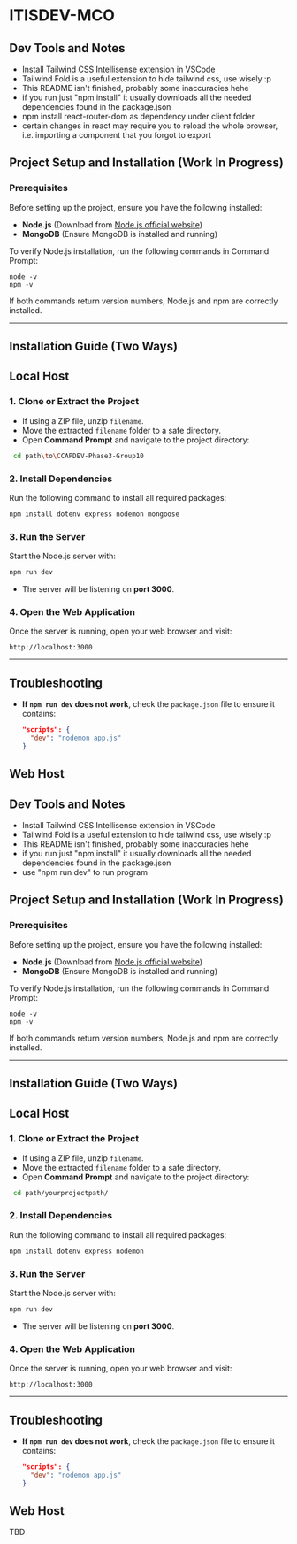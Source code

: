 # ITISDEV-MCO

## Dev Tools and Notes
- Install Tailwind CSS Intellisense extension in VSCode
- Tailwind Fold is a useful extension to hide tailwind css, use wisely :p
- This README isn't finished, probably some inaccuracies hehe
- if you run just "npm install" it usually downloads all the needed dependencies found in the package.json
- npm install react-router-dom as dependency under client folder
- certain changes in react may require you to reload the whole browser, i.e. importing a component that you forgot to export

## Project Setup and Installation (Work In Progress)

### Prerequisites
Before setting up the project, ensure you have the following installed:
- **Node.js** (Download from [Node.js official website](https://nodejs.org/))
- **MongoDB** (Ensure MongoDB is installed and running)

To verify Node.js installation, run the following commands in Command Prompt:
```
node -v
npm -v
```
If both commands return version numbers, Node.js and npm are correctly installed.

---

## Installation Guide (Two Ways)

## Local Host
### 1. Clone or Extract the Project
- If using a ZIP file, unzip `filename`.
- Move the extracted `filename` folder to a safe directory.
- Open **Command Prompt** and navigate to the project directory:

 ``` sh
  cd path\to\CCAPDEV-Phase3-Group10
 ```

### 2. Install Dependencies
Run the following command to install all required packages:

```sh
npm install dotenv express nodemon mongoose
```

### 3. Run the Server
Start the Node.js server with:

```sh
npm run dev
```
- The server will be listening on **port 3000**.

### 4. Open the Web Application
Once the server is running, open your web browser and visit:
```
http://localhost:3000
```

---

## Troubleshooting
- **If `npm run dev` does not work**, check the `package.json` file to ensure it contains:
  ```json
  "scripts": {
    "dev": "nodemon app.js"
  }
  ```

## Web Host






## Dev Tools and Notes
- Install Tailwind CSS Intellisense extension in VSCode
- Tailwind Fold is a useful extension to hide tailwind css, use wisely :p
- This README isn't finished, probably some inaccuracies hehe
- if you run just "npm install" it usually downloads all the needed dependencies found in the package.json
- use "npm run dev" to run program 

## Project Setup and Installation (Work In Progress)

### Prerequisites
Before setting up the project, ensure you have the following installed:
- **Node.js** (Download from [Node.js official website](https://nodejs.org/))
- **MongoDB** (Ensure MongoDB is installed and running)

To verify Node.js installation, run the following commands in Command Prompt:
```
node -v
npm -v
```
If both commands return version numbers, Node.js and npm are correctly installed.

---

## Installation Guide (Two Ways)

## Local Host
### 1. Clone or Extract the Project
- If using a ZIP file, unzip `filename`.
- Move the extracted `filename` folder to a safe directory.
- Open **Command Prompt** and navigate to the project directory:

 ``` sh
  cd path/yourprojectpath/
 ```

### 2. Install Dependencies
Run the following command to install all required packages:

```sh
npm install dotenv express nodemon
```

### 3. Run the Server
Start the Node.js server with:

```sh
npm run dev
```
- The server will be listening on **port 3000**.

### 4. Open the Web Application
Once the server is running, open your web browser and visit:
```
http://localhost:3000
```

---

## Troubleshooting
- **If `npm run dev` does not work**, check the `package.json` file to ensure it contains:
  ```json
  "scripts": {
    "dev": "nodemon app.js"
  }
  ```

## Web Host
TBD